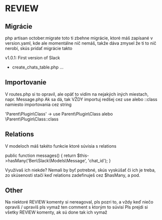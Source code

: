 # REVIEW

## Migrácie
php artisan october:migrate
toto ti zbehne migrácie, ktoré máš zapísané v version.yaml, kde ale momentálne nič nemáš, takže dáva zmysel že ti to nič nerobí, skús pridať migrácie takto

v1.0.1: First version of Slack
 - create_chats_table.php
 ...

## Importovanie
V routes.php si to opravil, ale opäť to vidím na nejakých iných miestach, napr. Message.php
Ak sa dá, tak VŽDY importuj redšej cez use alebo ::class namiesto importovania cez string

'Parent\Plugin\Class' -> use Parent\Plugin\Class alebo \Parent\Plugin\Class::class

## Relations
V modeloch máš takéto funkcie ktoré súvisia s relations

public function messages()
{
    return $this->hasMany('Ben\Slack\Models\Message', 'chat_id');
}

Využívaš ich niekde? Nemali by byť potrebné, skús vyskúšať či ich je treba, zo skúsenosti stačí keď relations zadefinuješ cez $hasMany, a pod.

## Other
Na niektoré REVIEW komenty si nereagoval, pls pozri to, a vždy keď niečo opravíš / upravíš pls vymaž ten comment s ktorým to súvisí
Pls prejdi si všetky REVIEW komenty, ak sú done tak ich vymaž
